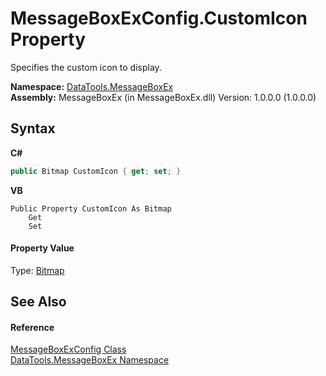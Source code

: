 # MessageBoxExConfig.CustomIcon Property 
 

Specifies the custom icon to display.

**Namespace:**&nbsp;<a href="N_DataTools_MessageBoxEx.md">DataTools.MessageBoxEx</a><br />**Assembly:**&nbsp;MessageBoxEx (in MessageBoxEx.dll) Version: 1.0.0.0 (1.0.0.0)

## Syntax

**C#**<br />
``` C#
public Bitmap CustomIcon { get; set; }
```

**VB**<br />
``` VB
Public Property CustomIcon As Bitmap
	Get
	Set
```


#### Property Value
Type: <a href="https://docs.microsoft.com/dotnet/api/system.drawing.bitmap" target="_blank">Bitmap</a>

## See Also


#### Reference
<a href="T_DataTools_MessageBoxEx_MessageBoxExConfig.md">MessageBoxExConfig Class</a><br /><a href="N_DataTools_MessageBoxEx.md">DataTools.MessageBoxEx Namespace</a><br />